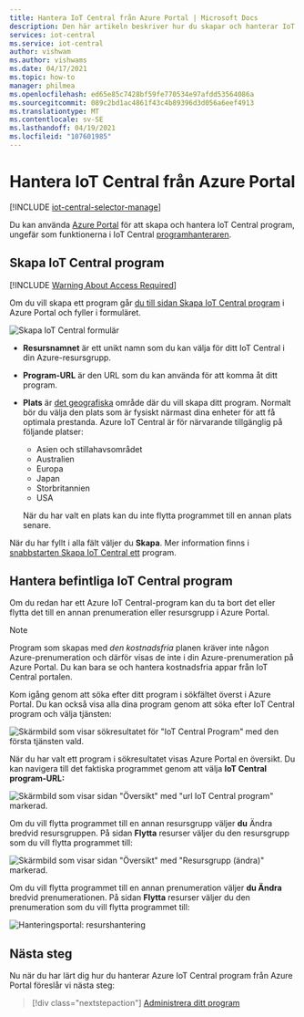 ```yaml
---
title: Hantera IoT Central från Azure Portal | Microsoft Docs
description: Den här artikeln beskriver hur du skapar och hanterar IoT Central program från Azure Portal.
services: iot-central
ms.service: iot-central
author: vishwam
ms.author: vishwams
ms.date: 04/17/2021
ms.topic: how-to
manager: philmea
ms.openlocfilehash: ed65e85c7428bf59fe770534e97afdd53564086a
ms.sourcegitcommit: 089c2bd1ac4861f43c4b89396d3d056a6eef4913
ms.translationtype: MT
ms.contentlocale: sv-SE
ms.lasthandoff: 04/19/2021
ms.locfileid: "107601985"
---
```

# <a name="manage-iot-central-from-the-azure-portal"></a>Hantera IoT Central från Azure Portal

[!INCLUDE [iot-central-selector-manage](../../../includes/iot-central-selector-manage.md)]

Du kan använda [Azure Portal](https://portal.azure.com) för att skapa och hantera IoT Central program, ungefär som funktionerna i IoT Central [programhanteraren](https://apps.azureiotcentral.com/myapps).

## <a name="create-iot-central-applications"></a>Skapa IoT Central program

[!INCLUDE [Warning About Access Required](../../../includes/iot-central-warning-contribitorrequireaccess.md)]

Om du vill skapa ett program går [du till sidan Skapa IoT Central program](https://ms.portal.azure.com/#create/Microsoft.IoTCentral) i Azure Portal och fyller i formuläret.

![Skapa IoT Central formulär](media/howto-manage-iot-central-from-portal/image6a.png)

* **Resursnamnet** är ett unikt namn som du kan välja för ditt IoT Central i din Azure-resursgrupp.

* **Program-URL** är den URL som du kan använda för att komma åt ditt program.

* **Plats** är [det geografiska](https://azure.microsoft.com/global-infrastructure/geographies/) område där du vill skapa ditt program. Normalt bör du välja den plats som är fysiskt närmast dina enheter för att få optimala prestanda. Azure IoT Central är för närvarande tillgänglig på följande platser:
    * Asien och stillahavsområdet
    * Australien
    * Europa
    * Japan
    * Storbritannien
    * USA

  När du har valt en plats kan du inte flytta programmet till en annan plats senare.

När du har fyllt i alla fält väljer du **Skapa**. Mer information finns i [snabbstarten Skapa IoT Central ett](quick-deploy-iot-central.md) program.

## <a name="manage-existing-iot-central-applications"></a>Hantera befintliga IoT Central program

Om du redan har ett Azure IoT Central-program kan du ta bort det eller flytta det till en annan prenumeration eller resursgrupp i Azure Portal.

> [!NOTE]
> Program som skapas med *den kostnadsfria* planen kräver inte någon Azure-prenumeration och därför visas de inte i din Azure-prenumeration på Azure Portal. Du kan bara se och hantera kostnadsfria appar från IoT Central portalen.

Kom igång genom att söka efter ditt program i sökfältet överst i Azure Portal. Du kan också visa alla dina program genom att söka efter IoT Central program och välja tjänsten:

![Skärmbild som visar sökresultatet för "IoT Central Program" med den första tjänsten vald.](media/howto-manage-iot-central-from-portal/search-iot-central.png)

När du har valt ett program i sökresultatet visas Azure Portal en översikt. Du kan navigera till det faktiska programmet genom att välja **IoT Central program-URL:**

![Skärmbild som visar sidan "Översikt" med "url IoT Central program" markerad.](media/howto-manage-iot-central-from-portal/image3.png)

Om du vill flytta programmet till en annan resursgrupp väljer **du** Ändra bredvid resursgruppen. På sidan **Flytta** resurser väljer du den resursgrupp som du vill flytta programmet till:

![Skärmbild som visar sidan "Översikt" med "Resursgrupp (ändra)" markerad.](media/howto-manage-iot-central-from-portal/image4a.png)

Om du vill flytta programmet till en annan prenumeration väljer  **du Ändra** bredvid prenumerationen. På sidan **Flytta** resurser väljer du den prenumeration som du vill flytta programmet till:

![Hanteringsportal: resurshantering](media/howto-manage-iot-central-from-portal/image5a.png)

## <a name="next-steps"></a>Nästa steg

Nu när du har lärt dig hur du hanterar Azure IoT Central program från Azure Portal föreslår vi nästa steg:

> [!div class="nextstepaction"]
> [Administrera ditt program](howto-administer.md)